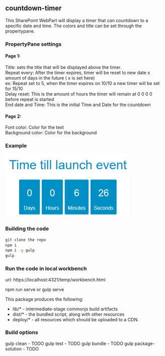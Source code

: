 ## countdown-timer

This SharePoint WebPart will display a timer that can countdown to a specific date and time.
The colors and title can be set through the propertypane.

### PropertyPane settings

#### Page 1:  
Title: sets the title that will be displayed above the timer.  
Repeat every: After the timer expires, timer will be reset to new date x amount of days in the future ( x is set here)  
ex: Repeat set to 5, when the timer expires on 10/10 a new timer will be set for 15/10  
Delay reset: This is the amount of hours the timer will remain at 0 0 0 0 before repeat is started  
End date and Time: This is the initial Time and Date for the countdown  
  
#### Page 2:
Font color: Color for the text  
Background color: Color for the background

### Example

![image](https://github.com/CreativeAcer/SPFxCountdownTimer/blob/master/example.PNG)

### Building the code

```bash
git clone the repo
npm i
npm i -g gulp
gulp
```

### Run the code in local workbench
url: https://localhost:4321/temp/workbench.html

npm run serve
or
gulp serve


This package produces the following:

* lib/* - intermediate-stage commonjs build artifacts
* dist/* - the bundled script, along with other resources
* deploy/* - all resources which should be uploaded to a CDN.

### Build options

gulp clean - TODO
gulp test - TODO
gulp bundle - TODO
gulp package-solution - TODO
